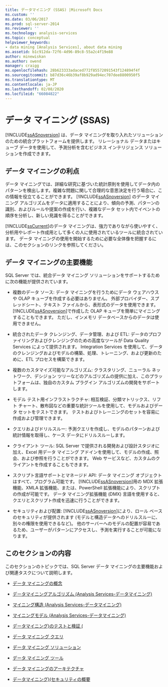 ```yaml
---
title: データマイニング (SSAS) |Microsoft Docs
ms.custom: ''
ms.date: 03/06/2017
ms.prod: sql-server-2014
ms.reviewer: ''
ms.technology: analysis-services
ms.topic: conceptual
helpviewer_keywords:
- data mining [Analysis Services], about data mining
ms.assetid: b1c912da-72f6-4d96-89c8-55a2c4f19e88
author: minewiskan
ms.author: owend
manager: craigg
ms.openlocfilehash: 28b623333adaced772f85572091543f124894f4f
ms.sourcegitcommit: b87d36c46b39af8b929ad94ec707dee8800950f5
ms.translationtype: MT
ms.contentlocale: ja-JP
ms.lasthandoff: 02/08/2020
ms.locfileid: "66084822"
---
```

# <a name="data-mining-ssas"></a>データ マイニング (SSAS)
  
  [!INCLUDE[ssASnoversion](../../includes/ssasnoversion-md.md)] は、データ マイニングを取り入れたソリューションのための統合プラットフォームを提供します。 リレーショナル データまたはキューブ データを使用して、予測分析を含むビジネス インテリジェンス ソリューションを作成できます。  
  
## <a name="benefits-of-data-mining"></a>データ マイニングの利点  
 データ マイニングでは、詳細な研究に基づいた統計原則を使用してデータ内のパターンを検出します。複雑な問題に関して合理的な意思決定を行う場合に、この情報を役立てることができます。 
  [!INCLUDE[ssASnoversion](../../includes/ssasnoversion-md.md)] のデータ マイニング アルゴリズムをデータに適用することにより、傾向の予測、パターンの識別、およびルールや提案の作成を行い、複雑なデータ セット内でイベントの順序を分析し、新しい見識を得ることができます。  
  
 
  [!INCLUDE[ssCurrent](../../includes/sscurrent-md.md)]のデータ マイニングは、強力でありながら使いやすく、分析用やレポート作成用として多くの人に使用されているツールに統合されています。 データ マイニングの使用を開始するために必要な全体像を把握するには、このセクションのリンクを参照してください。  
  
## <a name="key-data-mining-features"></a>データ マイニングの主要機能  
 SQL Server では、統合データ マイニング ソリューションをサポートするために次の機能が提供されています。  
  
-   複数のデータ ソース: データ マイニングを行うためにデータ ウェアハウスや OLAP キューブを作成する必要はありません。 外部プロバイダー、スプレッドシート、テキスト ファイルから、表形式のデータを使用できます。 
  [!INCLUDE[ssASnoversion](../../includes/ssasnoversion-md.md)]で作成した OLAP キューブを簡単にマイニングすることもできます。 ただし、インメモリ データベースからのデータは使用できません。  
  
-   統合されたデータ クレンジング、データ管理、および ETL: データのプロファイリングおよびクレンジングのための高度なツールが Data Quality Services によって提供されます。 Integration Services を使用して、データのクレンジングおよびモデルの構築、処理、トレーニング、および更新のために、ETL プロセスを構築できます。  
  
-   複数のカスタマイズ可能なアルゴリズム: クラスタリング、ニューラル ネットワーク、デシジョン ツリーなどのアルゴリズムの提供に加え、このプラットフォームは、独自のカスタム プラグイン アルゴリズムの開発をサポートします。  
  
-   モデル テスト用インフラストラクチャ: 相互検証、分類マトリックス、リフト チャート、散布図などの重要な統計ツールを使用して、モデルおよびデータ セットをテストできます。 テストおよびトレーニングのセットを容易に作成および管理できます。  
  
-   クエリおよびドリルスルー: 予測クエリを作成し、モデルのパターンおよび統計情報を取得し、ケース データにドリルスルーします。  
  
-   クライアント ツール: SQL Server で提供される開発および設計スタジオに加え、Excel 用データ マイニング アドインを使用して、モデルの作成、照会、および参照を行うことができます。 Web サービスなど、カスタムのクライアントを作成することもできます。  
  
-   スクリプト言語サポートとマネージド API: データ マイニング オブジェクトはすべて、プログラム可能です。 
  [!INCLUDE[ssASnoversion](../../includes/ssasnoversion-md.md)]用の MDX 拡張機能、XMLA 拡張機能、または、PowerShell 拡張機能により、スクリプトの作成が可能です。 データ マイニング拡張機能 (DMX) 言語を使用すると、クエリとスクリプト作成を迅速に行うことができます。  
  
-   セキュリティおよび配置: [!INCLUDE[ssASnoversion](../../includes/ssasnoversion-md.md)]により、ロール ベースのセキュリティが提供されます (モデルと構造データへのドリルスルーに、別々の権限を使用できるなど)。 他のサーバーへのモデルの配置が容易であるため、ユーザーがパターンにアクセスし、予測を実行することが可能になります。  
  
## <a name="in-this-section"></a>このセクションの内容  
 このセクションのトピックでは、SQL Server データ マイニングの主要機能および関連タスクについて説明します。  
  
-   [データ マイニングの概念](data-mining-concepts.md)  
  
-   [データマイニングアルゴリズム &#40;Analysis Services-データマイニング&#41;](data-mining-algorithms-analysis-services-data-mining.md)  
  
-   [マイニング構造 &#40;Analysis Services-データマイニング&#41;](mining-structures-analysis-services-data-mining.md)  
  
-   [マイニングモデル &#40;Analysis Services-データマイニング&#41;](mining-models-analysis-services-data-mining.md)  
  
-   [データマイニング&#41;のテストと検証 &#40;](testing-and-validation-data-mining.md)  
  
-   [データ マイニング クエリ](data-mining-queries.md)  
  
-   [データ マイニング ソリューション](data-mining-solutions.md)  
  
-   [データ マイニング ツール](data-mining-tools.md)  
  
-   [データ マイニングのアーキテクチャ](data-mining-architecture.md)  
  
-   [データマイニング&#41;&#40;セキュリティの概要](security-overview-data-mining.md)  
  
  
